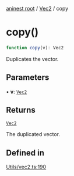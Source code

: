 [aninest root](../../index.md) / [Vec2](../index.md) / copy

# copy()

```ts
function copy(v): Vec2
```

Duplicates the vector.

## Parameters

• **v**: [`Vec2`](../type-aliases/Vec2.md)

## Returns

[`Vec2`](../type-aliases/Vec2.md)

The duplicated vector.

## Defined in

[Utils/vec2.ts:190](https://github.com/zphrs/aninest/blob/8c5d5cec878cb0688cbcb852e4de66105e356f88/core/src/Utils/vec2.ts#L190)

